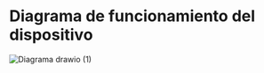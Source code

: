 # Diagrama de funcionamiento del dispositivo
![Diagrama drawio (1)](https://user-images.githubusercontent.com/84419673/177070889-e2455d9b-5bda-4249-bf62-c6974d1bd083.png)
